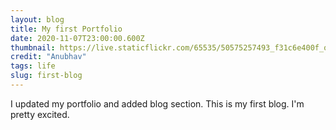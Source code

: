 ```yaml
---
layout: blog
title: My first Portfolio
date: 2020-11-07T23:00:00.600Z
thumbnail: https://live.staticflickr.com/65535/50575257493_f31c6e400f_o.jpg
credit: "Anubhav"
tags: life
slug: first-blog
---
```


I updated my portfolio and added blog section. This is my first blog. I'm pretty excited.